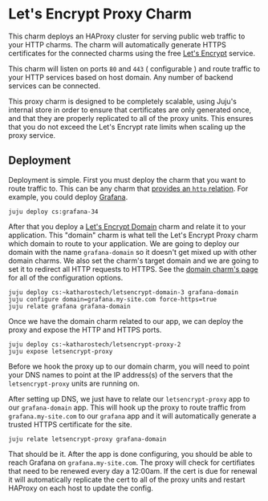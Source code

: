 # Let's Encrypt Proxy Charm

This charm deploys an HAProxy cluster for serving public web traffic to your HTTP charms. The charm will automatically generate HTTPS certificates for the connected charms using the free [Let's Encrypt](https://letsencrypt.org/) service.

This charm will listen on ports `80` and `443` ( configurable ) and route traffic to your HTTP services based on host domain. Any number of backend services can be connected.

This proxy charm is designed to be completely scalable, using Juju's internal store in order to ensure that certificates are only generated once, and that they are properly replicated to all of the proxy units. This ensures that you do not exceed the Let's Encrypt rate limits when scaling up the proxy service.

## Deployment

Deployment is simple. First you must deploy the charm that you want to route traffic to. This can be any charm that [provides an `http` relation](https://jaas.ai/search?provides=http). For example, you could deploy [Grafana](https://jaas.ai/grafana).

    juju deploy cs:grafana-34

After that you deploy a [Let's Encrypt Domain](https://jaas.ai/u/katharostech/letsencrypt-domain) charm and relate it to your application. This "domain" charm is what tell the Let's Encrypt Proxy charm which domain to route to your application. We are going to deploy our domain with the name `grafana-domain` so it doesn't get mixed up with other domain charms. We also set the charm's target domain and we are going to set it to redirect all HTTP requests to HTTPS. See the [domain charm's page](https://jaas.ai/u/katharostech/letsencrypt-domain) for all of the configuration options.

    juju deploy cs:~katharostech/letsencrypt-domain-3 grafana-domain
    juju configure domain=grafana.my-site.com force-https=true
    juju relate grafana grafana-domain

Once we have the domain charm related to our app, we can deploy the proxy and expose the HTTP and HTTPS ports.

    juju deploy cs:~katharostech/letsencrypt-proxy-2
    juju expose letsencrypt-proxy

Before we hook the proxy up to our domain charm, you will need to point your DNS names to point at the IP address(s) of the servers that the `letsencrypt-proxy` units are running on.

After setting up DNS, we just have to relate our `letsencrypt-proxy` app to our `grafana-domain` app. This will hook up the proxy to route traffic from `grafana.my-site.com` to our `grafana` app and it will automatically generate a trusted HTTPS certificate for the site.

    juju relate letsencrypt-proxy grafana-domain

That should be it. After the app is done configuring, you should be able to reach Grafana on `grafana.my-site.com`. The proxy will check for certifiates that need to be renewed every day a 12:00am. If the cert is due for renewal it will automatically replicate the cert to all of the proxy units and restart HAProxy on each host to update the config.